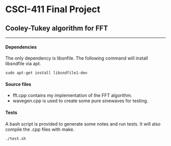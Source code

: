 # CSCI-411 Final Project
## Cooley-Tukey algorithm for FFT

---

#### Dependencies
The only dependency is libsnfile. The following command will install
libsndfile via apt.
```
sudo apt-get install libsndfile1-dev
```

#### Source files
* fft.cpp contains my implementation of the FFT algorithm. 
* wavegen.cpp is used to create some pure sinewaves for testing. 

#### Tests
A bash script is provided to generate some notes and run tests.
It will also compile the .cpp files with make.
```
./test.sh
```